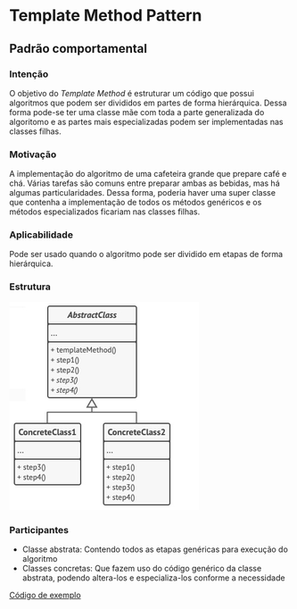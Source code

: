 # Template Method Pattern
## Padrão comportamental

### Intenção
O objetivo do *Template Method* é estruturar um código que possui algoritmos que podem ser divididos em partes de forma hierárquica. Dessa forma pode-se ter uma classe mãe com toda a parte generalizada do algoritomo e as partes mais especializadas podem ser implementadas nas classes filhas.

### Motivação
A implementação do algoritmo de uma cafeteira grande que prepare café e chá. Várias tarefas são comuns entre preparar ambas as bebidas, mas há algumas particularidades. Dessa forma, poderia haver uma super classe que contenha a implementação de todos os métodos genéricos e os métodos especializados ficariam nas classes filhas.

### Aplicabilidade
Pode ser usado quando o algoritmo pode ser dividido em etapas de forma hierárquica.

### Estrutura
![Diagrama estrutural do padrão](./diagrama-padrao.jpg?raw=true "Diagrama estrutural do padrão")


### Participantes
- Classe abstrata: Contendo todos as etapas genéricas para execução do algoritmo
- Classes concretas: Que fazem uso do código genérico da classe abstrata, podendo altera-los e especializa-los conforme a necessidade

[Código de exemplo](./exemplo)

